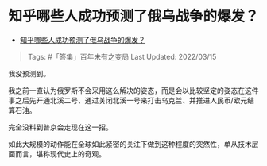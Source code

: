 # 知乎哪些人成功预测了俄乌战争的爆发？

- [知乎哪些人成功预测了俄乌战争的爆发？](https://www.zhihu.com/question/521936959/answer/2390670173)

>Tags: #「答集」百年未有之变局 
>Last Updated: 2022/03/15

我没预测到。

我之前一直认为俄罗斯不会采用这么解决的姿态，而是会以比较坚定的姿态在这件事之后先开通北溪二号、通过关闭北溪一号来打击乌克兰、并推进人民币/欧元结算石油。

完全没料到普京会走现在这一招。

如此大规模的动作能在全球如此紧密的关注下做到这种程度的突然性，单从技术层面而言，堪称现代史上的奇观。

  